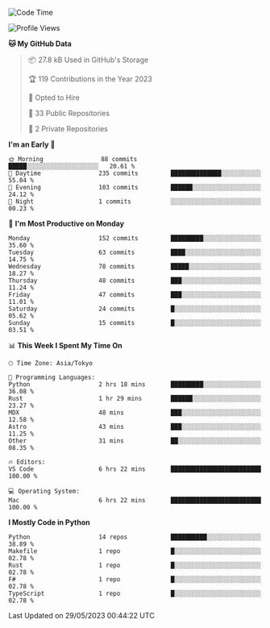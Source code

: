 <!--START_SECTION:waka-->
![Code Time](http://img.shields.io/badge/Code%20Time-674%20hrs%2037%20mins-blue)

![Profile Views](http://img.shields.io/badge/Profile%20Views-0-blue)

**🐱 My GitHub Data** 

> 📦 27.8 kB Used in GitHub's Storage 
 > 
> 🏆 119 Contributions in the Year 2023
 > 
> 💼 Opted to Hire
 > 
> 📜 33 Public Repositories 
 > 
> 🔑 2 Private Repositories 
 > 
**I'm an Early 🐤** 

```text
🌞 Morning                88 commits          █████░░░░░░░░░░░░░░░░░░░░   20.61 % 
🌆 Daytime                235 commits         ██████████████░░░░░░░░░░░   55.04 % 
🌃 Evening                103 commits         ██████░░░░░░░░░░░░░░░░░░░   24.12 % 
🌙 Night                  1 commits           ░░░░░░░░░░░░░░░░░░░░░░░░░   00.23 % 
```
📅 **I'm Most Productive on Monday** 

```text
Monday                   152 commits         █████████░░░░░░░░░░░░░░░░   35.60 % 
Tuesday                  63 commits          ████░░░░░░░░░░░░░░░░░░░░░   14.75 % 
Wednesday                78 commits          █████░░░░░░░░░░░░░░░░░░░░   18.27 % 
Thursday                 48 commits          ███░░░░░░░░░░░░░░░░░░░░░░   11.24 % 
Friday                   47 commits          ███░░░░░░░░░░░░░░░░░░░░░░   11.01 % 
Saturday                 24 commits          █░░░░░░░░░░░░░░░░░░░░░░░░   05.62 % 
Sunday                   15 commits          █░░░░░░░░░░░░░░░░░░░░░░░░   03.51 % 
```


📊 **This Week I Spent My Time On** 

```text
🕑︎ Time Zone: Asia/Tokyo

💬 Programming Languages: 
Python                   2 hrs 18 mins       █████████░░░░░░░░░░░░░░░░   36.08 % 
Rust                     1 hr 29 mins        ██████░░░░░░░░░░░░░░░░░░░   23.27 % 
MDX                      48 mins             ███░░░░░░░░░░░░░░░░░░░░░░   12.58 % 
Astro                    43 mins             ███░░░░░░░░░░░░░░░░░░░░░░   11.25 % 
Other                    31 mins             ██░░░░░░░░░░░░░░░░░░░░░░░   08.35 % 

🔥 Editors: 
VS Code                  6 hrs 22 mins       █████████████████████████   100.00 % 

💻 Operating System: 
Mac                      6 hrs 22 mins       █████████████████████████   100.00 % 
```

**I Mostly Code in Python** 

```text
Python                   14 repos            ██████████░░░░░░░░░░░░░░░   38.89 % 
Makefile                 1 repo              █░░░░░░░░░░░░░░░░░░░░░░░░   02.78 % 
Rust                     1 repo              █░░░░░░░░░░░░░░░░░░░░░░░░   02.78 % 
F#                       1 repo              █░░░░░░░░░░░░░░░░░░░░░░░░   02.78 % 
TypeScript               1 repo              █░░░░░░░░░░░░░░░░░░░░░░░░   02.78 % 
```




 Last Updated on 29/05/2023 00:44:22 UTC
<!--END_SECTION:waka-->
